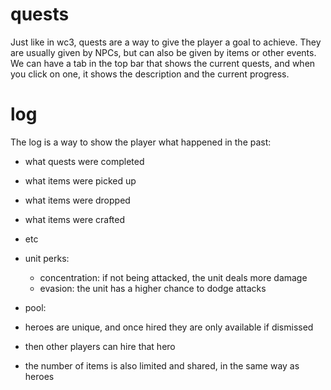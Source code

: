 # quests

Just like in wc3, quests are a way to give the player a goal to achieve. They
are usually given by NPCs, but can also be given by items or other events. We
can have a tab in the top bar that shows the current quests, and when you click
on one, it shows the description and the current progress.

# log

The log is a way to show the player what happened in the past:

- what quests were completed
- what items were picked up
- what items were dropped
- what items were crafted
- etc

- unit perks:
  - concentration: if not being attacked, the unit deals more damage
  - evasion: the unit has a higher chance to dodge attacks

- pool:
- heroes are unique, and once hired they are only available if dismissed
- then other players can hire that hero
- the number of items is also limited and shared, in the same way as heroes
